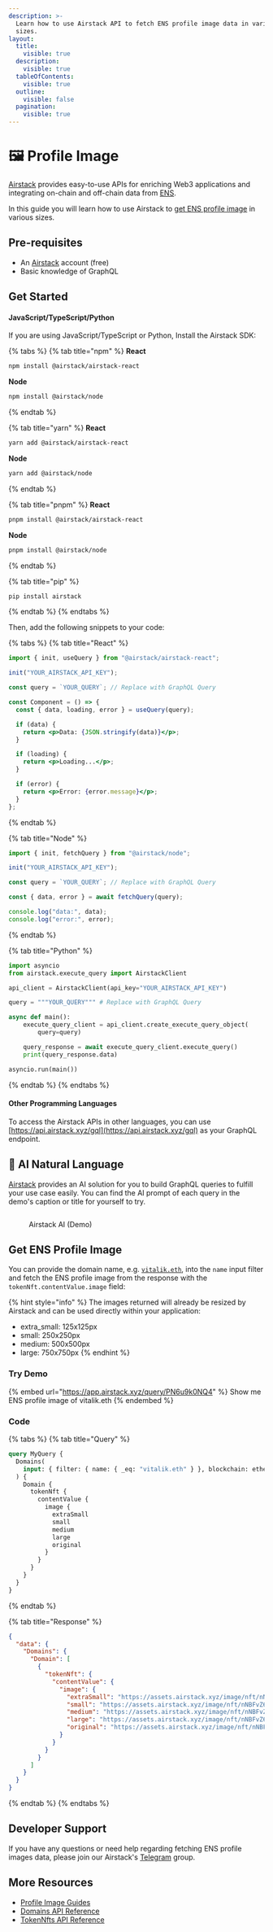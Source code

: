 ```yaml
---
description: >-
  Learn how to use Airstack API to fetch ENS profile image data in various
  sizes.
layout:
  title:
    visible: true
  description:
    visible: true
  tableOfContents:
    visible: true
  outline:
    visible: false
  pagination:
    visible: true
---
```


# 🖼 Profile Image

[Airstack](https://airstack.xyz) provides easy-to-use APIs for enriching Web3 applications and integrating on-chain and off-chain data from [ENS](https://ens.domains).

In this guide you will learn how to use Airstack to [get ENS profile image](profile-image.md#get-ens-profile-image) in various sizes.

## Pre-requisites

* An [Airstack](https://airstack.xyz/) account (free)
* Basic knowledge of GraphQL

## Get Started

#### JavaScript/TypeScript/Python

If you are using JavaScript/TypeScript or Python, Install the Airstack SDK:

{% tabs %}
{% tab title="npm" %}
**React**

```sh
npm install @airstack/airstack-react
```

**Node**

```sh
npm install @airstack/node
```
{% endtab %}

{% tab title="yarn" %}
**React**

```sh
yarn add @airstack/airstack-react
```

**Node**

```sh
yarn add @airstack/node
```
{% endtab %}

{% tab title="pnpm" %}
**React**

```sh
pnpm install @airstack/airstack-react
```

**Node**

```sh
pnpm install @airstack/node
```
{% endtab %}

{% tab title="pip" %}
```sh
pip install airstack
```
{% endtab %}
{% endtabs %}

Then, add the following snippets to your code:

{% tabs %}
{% tab title="React" %}
```jsx
import { init, useQuery } from "@airstack/airstack-react";

init("YOUR_AIRSTACK_API_KEY");

const query = `YOUR_QUERY`; // Replace with GraphQL Query

const Component = () => {
  const { data, loading, error } = useQuery(query);

  if (data) {
    return <p>Data: {JSON.stringify(data)}</p>;
  }

  if (loading) {
    return <p>Loading...</p>;
  }

  if (error) {
    return <p>Error: {error.message}</p>;
  }
};
```
{% endtab %}

{% tab title="Node" %}
```javascript
import { init, fetchQuery } from "@airstack/node";

init("YOUR_AIRSTACK_API_KEY");

const query = `YOUR_QUERY`; // Replace with GraphQL Query

const { data, error } = await fetchQuery(query);

console.log("data:", data);
console.log("error:", error);
```
{% endtab %}

{% tab title="Python" %}
```python
import asyncio
from airstack.execute_query import AirstackClient

api_client = AirstackClient(api_key="YOUR_AIRSTACK_API_KEY")

query = """YOUR_QUERY""" # Replace with GraphQL Query

async def main():
    execute_query_client = api_client.create_execute_query_object(
        query=query)

    query_response = await execute_query_client.execute_query()
    print(query_response.data)

asyncio.run(main())
```
{% endtab %}
{% endtabs %}

#### Other Programming Languages

To access the Airstack APIs in other languages, you can use [https://api.airstack.xyz/gql](https://api.airstack.xyz/gql) as your GraphQL endpoint.

## **🤖 AI Natural Language**[**​**](https://xmtp.org/docs/tutorials/query-xmtp#-ai-natural-language)

[Airstack](https://airstack.xyz/) provides an AI solution for you to build GraphQL queries to fulfill your use case easily. You can find the AI prompt of each query in the demo's caption or title for yourself to try.

<figure><img src="../../.gitbook/assets/NounsClip_060323FIN3.gif" alt=""><figcaption><p>Airstack AI (Demo)</p></figcaption></figure>

## Get ENS Profile Image

You can provide the domain name, e.g. [`vitalik.eth`](https://explorer.airstack.xyz/token-balances?address=vitalik.eth\&blockchain=ethereum\&rawInput=%23%E2%8E%B1vitalik.eth%E2%8E%B1%28vitalik.eth++ethereum+null%29\&inputType=ADDRESS), into the `name` input filter and fetch the ENS profile image from the response with the `tokenNft.contentValue.image` field:

{% hint style="info" %}
The images returned will already be resized by Airstack and can be used directly within your application:

* extra\_small: 125x125px
* small: 250x250px
* medium: 500x500px
* large: 750x750px
{% endhint %}

### Try Demo

{% embed url="https://app.airstack.xyz/query/PN6u9k0NQ4" %}
Show me ENS profile image of vitalik.eth
{% endembed %}

### Code

{% tabs %}
{% tab title="Query" %}
```graphql
query MyQuery {
  Domains(
    input: { filter: { name: { _eq: "vitalik.eth" } }, blockchain: ethereum }
  ) {
    Domain {
      tokenNft {
        contentValue {
          image {
            extraSmall
            small
            medium
            large
            original
          }
        }
      }
    }
  }
}
```
{% endtab %}

{% tab title="Response" %}
```json
{
  "data": {
    "Domains": {
      "Domain": [
        {
          "tokenNft": {
            "contentValue": {
              "image": {
                "extraSmall": "https://assets.airstack.xyz/image/nft/nNBFvZ6wvuIHqDzTFi5pM/pM0Q1IAUgJRNTJrw7f4s3msKuOthSDfoAV6MR5Ue/EiPbgVeU3k+Cvz8sVZWCzXs4SBrIQIAUkye/EmeyMSxWG6wPc0VufPWGCZpP7bR7XGa9jXJgSZ032qABqGFbsvRt6dukJ42iQpcEUa6WVPeM=/extra_small.svg",
                "small": "https://assets.airstack.xyz/image/nft/nNBFvZ6wvuIHqDzTFi5pM/pM0Q1IAUgJRNTJrw7f4s3msKuOthSDfoAV6MR5Ue/EiPbgVeU3k+Cvz8sVZWCzXs4SBrIQIAUkye/EmeyMSxWG6wPc0VufPWGCZpP7bR7XGa9jXJgSZ032qABqGFbsvRt6dukJ42iQpcEUa6WVPeM=/small.svg",
                "medium": "https://assets.airstack.xyz/image/nft/nNBFvZ6wvuIHqDzTFi5pM/pM0Q1IAUgJRNTJrw7f4s3msKuOthSDfoAV6MR5Ue/EiPbgVeU3k+Cvz8sVZWCzXs4SBrIQIAUkye/EmeyMSxWG6wPc0VufPWGCZpP7bR7XGa9jXJgSZ032qABqGFbsvRt6dukJ42iQpcEUa6WVPeM=/medium.svg",
                "large": "https://assets.airstack.xyz/image/nft/nNBFvZ6wvuIHqDzTFi5pM/pM0Q1IAUgJRNTJrw7f4s3msKuOthSDfoAV6MR5Ue/EiPbgVeU3k+Cvz8sVZWCzXs4SBrIQIAUkye/EmeyMSxWG6wPc0VufPWGCZpP7bR7XGa9jXJgSZ032qABqGFbsvRt6dukJ42iQpcEUa6WVPeM=/large.svg",
                "original": "https://assets.airstack.xyz/image/nft/nNBFvZ6wvuIHqDzTFi5pM/pM0Q1IAUgJRNTJrw7f4s3msKuOthSDfoAV6MR5Ue/EiPbgVeU3k+Cvz8sVZWCzXs4SBrIQIAUkye/EmeyMSxWG6wPc0VufPWGCZpP7bR7XGa9jXJgSZ032qABqGFbsvRt6dukJ42iQpcEUa6WVPeM=/original_image.svg"
              }
            }
          }
        }
      ]
    }
  }
}
```
{% endtab %}
{% endtabs %}

## Developer Support

If you have any questions or need help regarding fetching ENS profile images data, please join our Airstack's [Telegram](https://t.me/+1k3c2FR7z51mNDRh) group.

## More Resources

* [Profile Image Guides](../profile-image.md)
* [Domains API Reference](../../api-references/api-reference/domains-api/)
* [TokenNfts API Reference](../../api-references/api-reference/tokennfts-api/)
